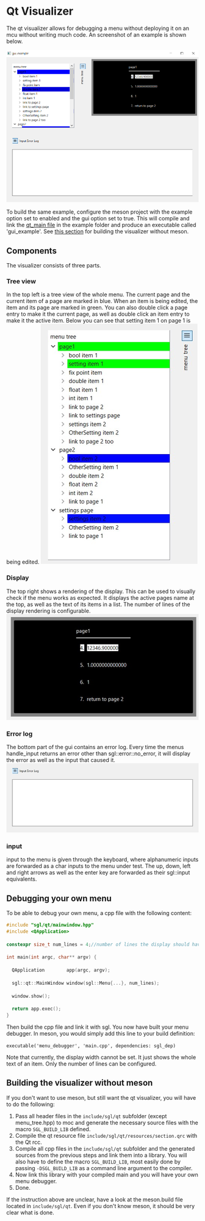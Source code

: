 # Qt Visualizer

The qt visualizer allows for debugging a menu without deploying it on an mcu without writing much code. An screenshot of an example is shown below.

![screenshot of example gui](images/qt_visualizer.PNG)

To build the same example, configure the meson project with the example option set to enabled and the gui option set to true. This will compile and link the [qt_main file](/example/qt_main.cpp) in the example folder and produce an executable called 'gui_example'. See [this section](visualizer.md#building-the-visualizer-without-meson) for building the visualizer without meson.

## Components

The visualizer consists of three parts.

### Tree view

In the top left is a tree view of the whole menu. The current page and the current item of a page are marked in blue. When an item is being edited, the item and its page are marked in green. You can also double click a page entry to make it the current page, as well as double click an item entry to make it the active item. Below you can see that setting item 1 on page 1 is being edited.
![Tree view while item is edited](images/tree_view_edit_mode.jpg)

### Display

The top right shows a rendering of the display. This can be used to visually check if the menu works as expected. It displays the active pages name at the top, as well as the text of its items in a list. The number of lines of the display rendering is configurable.
![visualizer display](images/visualizer_display.jpg)

### Error log

The bottom part of the gui contains an error log. Every time the menus handle_input returns an error other than sgl::error::no_error, it will display the error as well as the input that caused it.
![error log](images/visualier_error_log.jpg)

### input

input to the menu is given through the keyboard, where alphanumeric inputs are forwarded as a char inputs to the menu under test. The up, down, left and right arrows as well as the enter key are forwarded as their sgl::input equivalents.

## Debugging your own menu

To be able to debug your own menu, a cpp file with the following content:

```cpp
#include "sgl/qt/mainwindow.hpp"
#include <QApplication>

constexpr size_t num_lines = 4;//number of lines the display should have

int main(int argc, char** argv) {

  QApplication        app(argc, argv);

  sgl::qt::MainWindow window(sgl::Menu{...}, num_lines);

  window.show();

  return app.exec();
}
```

Then build the cpp file and link it with sgl. You now have built your menu debugger.
In meson, you would simply add this line to your build definition:

``executable('menu_debugger', 'main.cpp', dependencies: sgl_dep)``

Note that currently, the display width cannot be set. It just shows the whole text of an item. Only the number of lines can be configured.

## Building the visualizer without meson

If you don't want to use meson, but still want the qt visualizer, you will have to do the following:

1. Pass all header files in the `include/sgl/qt` subfolder (except menu_tree.hpp) to moc and generate the necessary source files with the macro `SGL_BUILD_LIB` defined.
2. Compile the qt resource file `include/sgl/qt/resources/section.qrc` with the Qt rcc.
3. Compile all cpp files in the `include/sgl/qt` subfolder and the generated sources from the previous steps and link them into a library. You will also have to define the macro `SGL_BUILD_LIB`, most easily done by passing `-DSGL_BUILD_LIB` as a command line argument to the compiler.
4. Now link this library with your compiled main and you will have your own menu debugger.
5. Done.

If the instruction above are unclear, have a look at the meson.build file located in `include/sgl/qt`. Even if you don't know meson, it should be very clear what is done.

